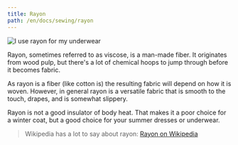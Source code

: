 ```yaml
---
title: Rayon
path: /en/docs/sewing/rayon
---
```


![I use rayon for my underwear](rayon.jpg)

Rayon, sometimes referred to as viscose, is a man-made fiber. It originates from wood pulp, but there's a lot of chemical hoops to jump through before it becomes fabric.

As rayon is a fiber (like cotton is) the resulting fabric will depend on how it is woven. However, in general rayon is a versatile fabric that is smooth to the touch, drapes, and is somewhat slippery.

Rayon is not a good insulator of body heat. That makes it a poor choice for a winter coat, but a good choice for your summer dresses or underwear.

> Wikipedia has a lot to say about rayon: [Rayon on Wikipedia](http://en.wikipedia.org/wiki/Rayon)